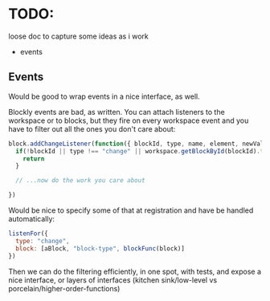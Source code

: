 # TODO:

loose doc to capture some ideas as i work

- events


## Events

Would be good to wrap events in a nice interface, as well.

Blockly events are bad, as written. You can attach listeners to the workspace or to blocks, but they fire on every workspace event and you have to filter out all the ones you don't care about:
```js
block.addChangeListener(function({ blockId, type, name, element, newValue, oldValue }) {
  if(!blockId || type !== "change" || workspace.getBlockById(blockId).type !== "weather" || element !== "field" || name !== "POWER_UP_ID") {
    return
  }

  // ...now do the work you care about

})
````

Would be nice to specify some of that at registration and have be handled automatically:
```js
listenFor({
  type: "change",
  block: [aBlock, "block-type", blockFunc(block)]
})
````

Then we can do the filtering efficiently, in one spot, with tests, and expose a nice interface, or layers of interfaces (kitchen sink/low-level vs porcelain/higher-order-functions)

